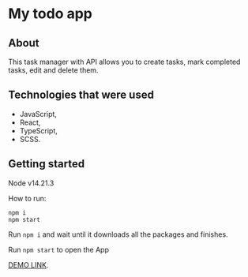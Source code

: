 # My todo app

## About
This task manager with API allows you to create tasks, mark completed tasks, edit and delete them.


## Technologies that were used
- JavaScript,
- React,
- TypeScript,
- SCSS.


## Getting started

Node v14.21.3

How to run:

```
npm i
npm start
```

Run `npm i` and wait until it downloads all the packages and finishes.

Run `npm start` to open the App


[DEMO LINK](https://okarnaukh.github.io/my-todo-app/).

